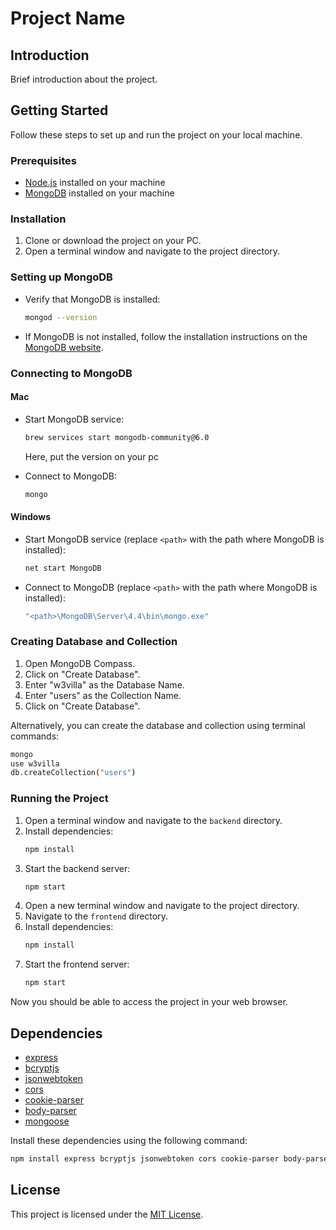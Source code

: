 # Project Name

## Introduction
Brief introduction about the project.

## Getting Started
Follow these steps to set up and run the project on your local machine.

### Prerequisites
- [Node.js](https://nodejs.org/) installed on your machine
- [MongoDB](https://www.mongodb.com/) installed on your machine

### Installation
1. Clone or download the project on your PC.
2. Open a terminal window and navigate to the project directory.

### Setting up MongoDB

- Verify that MongoDB is installed:
  ```bash
  mongod --version
  ```
- If MongoDB is not installed, follow the installation instructions on the [MongoDB website](https://docs.mongodb.com/manual/tutorial/install-mongodb-on-windows/).

### Connecting to MongoDB
#### Mac
- Start MongoDB service:
  ```bash
  brew services start mongodb-community@6.0
  ```
  Here, put the version on your pc
  
- Connect to MongoDB:
  ```bash
  mongo
  ```

#### Windows
- Start MongoDB service (replace `<path>` with the path where MongoDB is installed):
  ```bash
  net start MongoDB
  ```
- Connect to MongoDB (replace `<path>` with the path where MongoDB is installed):
  ```bash
  "<path>\MongoDB\Server\4.4\bin\mongo.exe"
  ```

### Creating Database and Collection
1. Open MongoDB Compass.
2. Click on "Create Database".
3. Enter "w3villa" as the Database Name.
4. Enter "users" as the Collection Name.
5. Click on "Create Database".

Alternatively, you can create the database and collection using terminal commands:

```bash
mongo
use w3villa
db.createCollection("users")
```

### Running the Project
1. Open a terminal window and navigate to the `backend` directory.
2. Install dependencies:
   ```bash
   npm install
   ```
3. Start the backend server:
   ```bash
   npm start
   ```
4. Open a new terminal window and navigate to the project directory.
5. Navigate to the `frontend` directory.
6. Install dependencies:
   ```bash
   npm install
   ```
7. Start the frontend server:
   ```bash
   npm start
   ```

Now you should be able to access the project in your web browser.

## Dependencies
- [express](https://www.npmjs.com/package/express)
- [bcryptjs](https://www.npmjs.com/package/bcryptjs)
- [jsonwebtoken](https://www.npmjs.com/package/jsonwebtoken)
- [cors](https://www.npmjs.com/package/cors)
- [cookie-parser](https://www.npmjs.com/package/cookie-parser)
- [body-parser](https://www.npmjs.com/package/body-parser)
- [mongoose](https://www.npmjs.com/package/mongoose)

Install these dependencies using the following command:
```bash
npm install express bcryptjs jsonwebtoken cors cookie-parser body-parser mongoose
```

## License
This project is licensed under the [MIT License](LICENSE).
